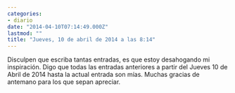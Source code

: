 ```yaml
---
categories:
- diario
date: "2014-04-10T07:14:49.000Z"
lastmod: ""
title: "Jueves, 10 de abril de 2014 a las 8:14"
---
```


Disculpen que escriba tantas entradas, es que estoy desahogando mi inspiración. Digo que todas las entradas anteriores a partir del Jueves 10 de Abril de 2014 hasta la actual entrada son mías. Muchas gracias de antemano para los que sepan apreciar.